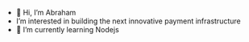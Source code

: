 - 👋 Hi, I’m Abraham
- I’m interested in building the next innovative payment infrastructure
- 🌱 I’m currently learning Nodejs

<!---
msophe/msophe is a ✨ special ✨ repository because its `README.md` (this file) appears on your GitHub profile.
You can click the Preview link to take a look at your changes.
--->
